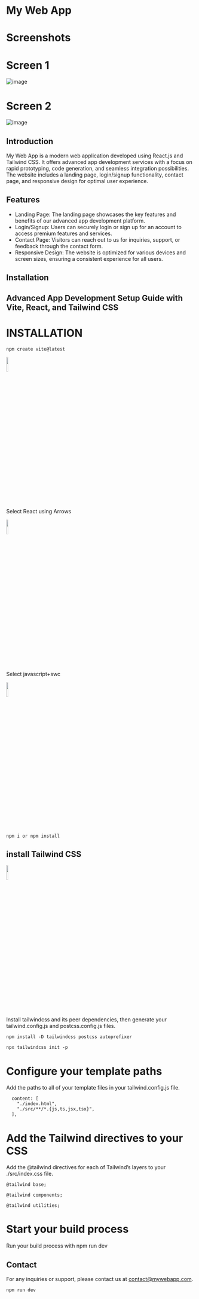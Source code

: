 # My Web App
# Screenshots
# Screen 1
![image](https://github.com/Dharanidharan01/Advanced-app-development/assets/110535314/2672b6bc-7e90-4df8-b3da-097496320490)

# Screen 2
![image](https://github.com/Dharanidharan01/Advanced-app-development/assets/110535314/85e812c3-7140-46f0-9cbe-861ffedac5eb)

## Introduction

My Web App is a modern web application developed using React.js and Tailwind CSS. It offers advanced app development services with a focus on rapid prototyping, code generation, and seamless integration possibilities. The website includes a landing page, login/signup functionality, contact page, and responsive design for optimal user experience.

## Features

- Landing Page: The landing page showcases the key features and benefits of our advanced app development platform.
- Login/Signup: Users can securely login or sign up for an account to access premium features and services.
- Contact Page: Visitors can reach out to us for inquiries, support, or feedback through the contact form.
- Responsive Design: The website is optimized for various devices and screen sizes, ensuring a consistent experience for all users.

## Installation

## Advanced App Development Setup Guide with Vite, React, and Tailwind CSS

# INSTALLATION
```
npm create vite@latest
```
<img src="https://www.svgrepo.com/show/374167/vite.svg" width=10% height=10%>

Select React using Arrows 


<img src="https://www.svgrepo.com/show/354259/react.svg" width=10% height=10%>

Select javascript+swc


<img src="https://www.svgrepo.com/show/354419/swc.svg" width=10% height=10%>

 ```
 npm i or npm install
 ```

## install Tailwind CSS

<img src="https://www.svgrepo.com/show/374118/tailwind.svg" width=10% height=10%>

Install tailwindcss and its peer dependencies, then generate your tailwind.config.js and postcss.config.js files.
```
npm install -D tailwindcss postcss autoprefixer
```

```
npx tailwindcss init -p
```

# Configure your template paths
Add the paths to all of your template files in your tailwind.config.js file.

```
  content: [
    "./index.html",
    "./src/**/*.{js,ts,jsx,tsx}",
  ],
```
 


# Add the Tailwind directives to your CSS
Add the @tailwind directives for each of Tailwind’s layers to your ./src/index.css file.
```
@tailwind base;

@tailwind components;

@tailwind utilities;
```

# Start your build process
Run your build process with npm run dev

## Contact

For any inquiries or support, please contact us at contact@mywebapp.com.
```
npm run dev
```



